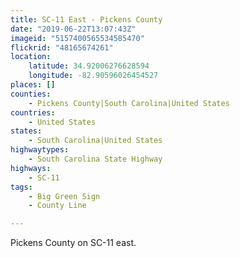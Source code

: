 ```yaml
---
title: SC-11 East - Pickens County
date: "2019-06-22T13:07:43Z"
imageid: "5157400565534585470"
flickrid: "48165674261"
location:
    latitude: 34.92006276628594
    longitude: -82.90596026454527
places: []
counties:
    - Pickens County|South Carolina|United States
countries:
    - United States
states:
    - South Carolina|United States
highwaytypes:
    - South Carolina State Highway
highways:
    - SC-11
tags:
    - Big Green Sign
    - County Line

---
```

Pickens County on SC-11 east.